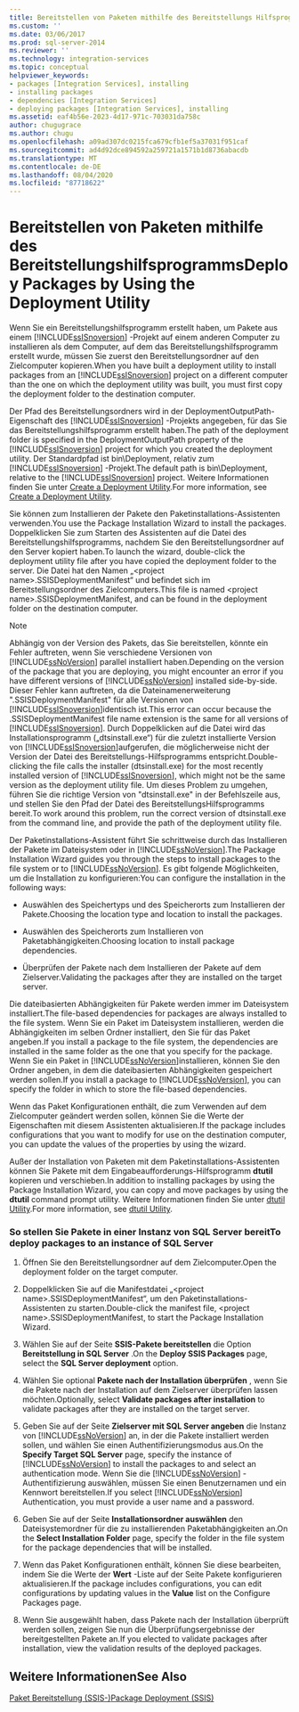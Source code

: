 ```yaml
---
title: Bereitstellen von Paketen mithilfe des Bereitstellungs Hilfsprogramms | Microsoft-Dokumentation
ms.custom: ''
ms.date: 03/06/2017
ms.prod: sql-server-2014
ms.reviewer: ''
ms.technology: integration-services
ms.topic: conceptual
helpviewer_keywords:
- packages [Integration Services], installing
- installing packages
- dependencies [Integration Services]
- deploying packages [Integration Services], installing
ms.assetid: eaf4b56e-2023-4d17-971c-703031da758c
author: chugugrace
ms.author: chugu
ms.openlocfilehash: a09ad307dc0215fca679cfb1ef5a37031f951caf
ms.sourcegitcommit: ad4d92dce894592a259721a1571b1d8736abacdb
ms.translationtype: MT
ms.contentlocale: de-DE
ms.lasthandoff: 08/04/2020
ms.locfileid: "87718622"
---
```

# <a name="deploy-packages-by-using-the-deployment-utility"></a><span data-ttu-id="3fc63-102">Bereitstellen von Paketen mithilfe des Bereitstellungshilfsprogramms</span><span class="sxs-lookup"><span data-stu-id="3fc63-102">Deploy Packages by Using the Deployment Utility</span></span>
  <span data-ttu-id="3fc63-103">Wenn Sie ein Bereitstellungshilfsprogramm erstellt haben, um Pakete aus einem [!INCLUDE[ssISnoversion](../includes/ssisnoversion-md.md)] -Projekt auf einem anderen Computer zu installieren als dem Computer, auf dem das Bereitstellungshilfsprogramm erstellt wurde, müssen Sie zuerst den Bereitstellungsordner auf den Zielcomputer kopieren.</span><span class="sxs-lookup"><span data-stu-id="3fc63-103">When you have built a deployment utility to install packages from an [!INCLUDE[ssISnoversion](../includes/ssisnoversion-md.md)] project on a different computer than the one on which the deployment utility was built, you must first copy the deployment folder to the destination computer.</span></span>  
  
 <span data-ttu-id="3fc63-104">Der Pfad des Bereitstellungsordners wird in der DeploymentOutputPath-Eigenschaft des [!INCLUDE[ssISnoversion](../includes/ssisnoversion-md.md)] -Projekts angegeben, für das Sie das Bereitstellungshilfsprogramm erstellt haben.</span><span class="sxs-lookup"><span data-stu-id="3fc63-104">The path of the deployment folder is specified in the DeploymentOutputPath property of the [!INCLUDE[ssISnoversion](../includes/ssisnoversion-md.md)] project for which you created the deployment utility.</span></span> <span data-ttu-id="3fc63-105">Der Standardpfad ist bin\Deployment, relativ zum [!INCLUDE[ssISnoversion](../includes/ssisnoversion-md.md)] -Projekt.</span><span class="sxs-lookup"><span data-stu-id="3fc63-105">The default path is bin\Deployment, relative to the [!INCLUDE[ssISnoversion](../includes/ssisnoversion-md.md)] project.</span></span> <span data-ttu-id="3fc63-106">Weitere Informationen finden Sie unter [Create a Deployment Utility](../../2014/integration-services/create-a-deployment-utility.md).</span><span class="sxs-lookup"><span data-stu-id="3fc63-106">For more information, see [Create a Deployment Utility](../../2014/integration-services/create-a-deployment-utility.md).</span></span>  
  
 <span data-ttu-id="3fc63-107">Sie können zum Installieren der Pakete den Paketinstallations-Assistenten verwenden.</span><span class="sxs-lookup"><span data-stu-id="3fc63-107">You use the Package Installation Wizard to install the packages.</span></span> <span data-ttu-id="3fc63-108">Doppelklicken Sie zum Starten des Assistenten auf die Datei des Bereitstellungshilfsprogramms, nachdem Sie den Bereitstellungsordner auf den Server kopiert haben.</span><span class="sxs-lookup"><span data-stu-id="3fc63-108">To launch the wizard, double-click the deployment utility file after you have copied the deployment folder to the server.</span></span> <span data-ttu-id="3fc63-109">Die Datei hat den Namen „\<project name>.SSISDeploymentManifest“ und befindet sich im Bereitstellungsordner des Zielcomputers.</span><span class="sxs-lookup"><span data-stu-id="3fc63-109">This file is named \<project name>.SSISDeploymentManifest, and can be found in the deployment folder on the destination computer.</span></span>  
  
> [!NOTE]  
>  <span data-ttu-id="3fc63-110">Abhängig von der Version des Pakets, das Sie bereitstellen, könnte ein Fehler auftreten, wenn Sie verschiedene Versionen von [!INCLUDE[ssNoVersion](../includes/ssnoversion-md.md)] parallel installiert haben.</span><span class="sxs-lookup"><span data-stu-id="3fc63-110">Depending on the version of the package that you are deploying, you might encounter an error if you have different versions of [!INCLUDE[ssNoVersion](../includes/ssnoversion-md.md)] installed side-by-side.</span></span> <span data-ttu-id="3fc63-111">Dieser Fehler kann auftreten, da die Dateinamenerweiterung ".SSISDeploymentManifest" für alle Versionen von [!INCLUDE[ssISnoversion](../includes/ssisnoversion-md.md)]identisch ist.</span><span class="sxs-lookup"><span data-stu-id="3fc63-111">This error can occur because the .SSISDeploymentManifest file name extension is the same for all versions of [!INCLUDE[ssISnoversion](../includes/ssisnoversion-md.md)].</span></span> <span data-ttu-id="3fc63-112">Durch Doppelklicken auf die Datei wird das Installationsprogramm („dtsinstall.exe“) für die zuletzt installierte Version von [!INCLUDE[ssISnoversion](../includes/ssisnoversion-md.md)]aufgerufen, die möglicherweise nicht der Version der Datei des Bereitstellungs-Hilfsprogramms entspricht.</span><span class="sxs-lookup"><span data-stu-id="3fc63-112">Double-clicking the file calls the installer (dtsinstall.exe) for the most recently installed version of [!INCLUDE[ssISnoversion](../includes/ssisnoversion-md.md)], which might not be the same version as the deployment utility file.</span></span> <span data-ttu-id="3fc63-113">Um dieses Problem zu umgehen, führen Sie die richtige Version von "dtsinstall.exe" in der Befehlszeile aus, und stellen Sie den Pfad der Datei des BereitstellungsHilfsprogramms bereit.</span><span class="sxs-lookup"><span data-stu-id="3fc63-113">To work around this problem, run the correct version of dtsinstall.exe from the command line, and provide the path of the deployment utility file.</span></span>  
  
 <span data-ttu-id="3fc63-114">Der Paketinstallations-Assistent führt Sie schrittweise durch das Installieren der Pakete im Dateisystem oder in [!INCLUDE[ssNoVersion](../includes/ssnoversion-md.md)].</span><span class="sxs-lookup"><span data-stu-id="3fc63-114">The Package Installation Wizard guides you through the steps to install packages to the file system or to [!INCLUDE[ssNoVersion](../includes/ssnoversion-md.md)].</span></span> <span data-ttu-id="3fc63-115">Es gibt folgende Möglichkeiten, um die Installation zu konfigurieren:</span><span class="sxs-lookup"><span data-stu-id="3fc63-115">You can configure the installation in the following ways:</span></span>  
  
-   <span data-ttu-id="3fc63-116">Auswählen des Speichertyps und des Speicherorts zum Installieren der Pakete.</span><span class="sxs-lookup"><span data-stu-id="3fc63-116">Choosing the location type and location to install the packages.</span></span>  
  
-   <span data-ttu-id="3fc63-117">Auswählen des Speicherorts zum Installieren von Paketabhängigkeiten.</span><span class="sxs-lookup"><span data-stu-id="3fc63-117">Choosing location to install package dependencies.</span></span>  
  
-   <span data-ttu-id="3fc63-118">Überprüfen der Pakete nach dem Installieren der Pakete auf dem Zielserver.</span><span class="sxs-lookup"><span data-stu-id="3fc63-118">Validating the packages after they are installed on the target server.</span></span>  
  
 <span data-ttu-id="3fc63-119">Die dateibasierten Abhängigkeiten für Pakete werden immer im Dateisystem installiert.</span><span class="sxs-lookup"><span data-stu-id="3fc63-119">The file-based dependencies for packages are always installed to the file system.</span></span> <span data-ttu-id="3fc63-120">Wenn Sie ein Paket im Dateisystem installieren, werden die Abhängigkeiten im selben Ordner installiert, den Sie für das Paket angeben.</span><span class="sxs-lookup"><span data-stu-id="3fc63-120">If you install a package to the file system, the dependencies are installed in the same folder as the one that you specify for the package.</span></span> <span data-ttu-id="3fc63-121">Wenn Sie ein Paket in [!INCLUDE[ssNoVersion](../includes/ssnoversion-md.md)]installieren, können Sie den Ordner angeben, in dem die dateibasierten Abhängigkeiten gespeichert werden sollen.</span><span class="sxs-lookup"><span data-stu-id="3fc63-121">If you install a package to [!INCLUDE[ssNoVersion](../includes/ssnoversion-md.md)], you can specify the folder in which to store the file-based dependencies.</span></span>  
  
 <span data-ttu-id="3fc63-122">Wenn das Paket Konfigurationen enthält, die zum Verwenden auf dem Zielcomputer geändert werden sollen, können Sie die Werte der Eigenschaften mit diesem Assistenten aktualisieren.</span><span class="sxs-lookup"><span data-stu-id="3fc63-122">If the package includes configurations that you want to modify for use on the destination computer, you can update the values of the properties by using the wizard.</span></span>  
  
 <span data-ttu-id="3fc63-123">Außer der Installation von Paketen mit dem Paketinstallations-Assistenten können Sie Pakete mit dem Eingabeaufforderungs-Hilfsprogramm **dtutil** kopieren und verschieben.</span><span class="sxs-lookup"><span data-stu-id="3fc63-123">In addition to installing packages by using the Package Installation Wizard, you can copy and move packages by using the **dtutil** command prompt utility.</span></span> <span data-ttu-id="3fc63-124">Weitere Informationen finden Sie unter [dtutil Utility](dtutil-utility.md).</span><span class="sxs-lookup"><span data-stu-id="3fc63-124">For more information, see [dtutil Utility](dtutil-utility.md).</span></span>  
  
### <a name="to-deploy-packages-to-an-instance-of-sql-server"></a><span data-ttu-id="3fc63-125">So stellen Sie Pakete in einer Instanz von SQL Server bereit</span><span class="sxs-lookup"><span data-stu-id="3fc63-125">To deploy packages to an instance of SQL Server</span></span>  
  
1.  <span data-ttu-id="3fc63-126">Öffnen Sie den Bereitstellungsordner auf dem Zielcomputer.</span><span class="sxs-lookup"><span data-stu-id="3fc63-126">Open the deployment folder on the target computer.</span></span>  
  
2.  <span data-ttu-id="3fc63-127">Doppelklicken Sie auf die Manifestdatei „\<project name>.SSISDeploymentManifest“, um den Paketinstallations-Assistenten zu starten.</span><span class="sxs-lookup"><span data-stu-id="3fc63-127">Double-click the manifest file, \<project name>.SSISDeploymentManifest, to start the Package Installation Wizard.</span></span>  
  
3.  <span data-ttu-id="3fc63-128">Wählen Sie auf der Seite **SSIS-Pakete bereitstellen** die Option **Bereitstellung in SQL Server** .</span><span class="sxs-lookup"><span data-stu-id="3fc63-128">On the **Deploy SSIS Packages** page, select the **SQL Server deployment** option.</span></span>  
  
4.  <span data-ttu-id="3fc63-129">Wählen Sie optional **Pakete nach der Installation überprüfen** , wenn Sie die Pakete nach der Installation auf dem Zielserver überprüfen lassen möchten.</span><span class="sxs-lookup"><span data-stu-id="3fc63-129">Optionally, select **Validate packages after installation** to validate packages after they are installed on the target server.</span></span>  
  
5.  <span data-ttu-id="3fc63-130">Geben Sie auf der Seite **Zielserver mit SQL Server angeben** die Instanz von [!INCLUDE[ssNoVersion](../includes/ssnoversion-md.md)] an, in der die Pakete installiert werden sollen, und wählen Sie einen Authentifizierungsmodus aus.</span><span class="sxs-lookup"><span data-stu-id="3fc63-130">On the **Specify Target SQL Server** page, specify the instance of [!INCLUDE[ssNoVersion](../includes/ssnoversion-md.md)] to install the packages to and select an authentication mode.</span></span> <span data-ttu-id="3fc63-131">Wenn Sie die [!INCLUDE[ssNoVersion](../includes/ssnoversion-md.md)] -Authentifizierung auswählen, müssen Sie einen Benutzernamen und ein Kennwort bereitstellen.</span><span class="sxs-lookup"><span data-stu-id="3fc63-131">If you select [!INCLUDE[ssNoVersion](../includes/ssnoversion-md.md)] Authentication, you must provide a user name and a password.</span></span>  
  
6.  <span data-ttu-id="3fc63-132">Geben Sie auf der Seite **Installationsordner auswählen** den Dateisystemordner für die zu installierenden Paketabhängigkeiten an.</span><span class="sxs-lookup"><span data-stu-id="3fc63-132">On the **Select Installation Folder** page, specify the folder in the file system for the package dependencies that will be installed.</span></span>  
  
7.  <span data-ttu-id="3fc63-133">Wenn das Paket Konfigurationen enthält, können Sie diese bearbeiten, indem Sie die Werte der **Wert** -Liste auf der Seite Pakete konfigurieren aktualisieren.</span><span class="sxs-lookup"><span data-stu-id="3fc63-133">If the package includes configurations, you can edit configurations by updating values in the **Value** list on the Configure Packages page.</span></span>  
  
8.  <span data-ttu-id="3fc63-134">Wenn Sie ausgewählt haben, dass Pakete nach der Installation überprüft werden sollen, zeigen Sie nun die Überprüfungsergebnisse der bereitgestellten Pakete an.</span><span class="sxs-lookup"><span data-stu-id="3fc63-134">If you elected to validate packages after installation, view the validation results of the deployed packages.</span></span>  
  
## <a name="see-also"></a><span data-ttu-id="3fc63-135">Weitere Informationen</span><span class="sxs-lookup"><span data-stu-id="3fc63-135">See Also</span></span>  
 [<span data-ttu-id="3fc63-136">Paket Bereitstellung &#40;SSIS-&#41;</span><span class="sxs-lookup"><span data-stu-id="3fc63-136">Package Deployment &#40;SSIS&#41;</span></span>](packages/legacy-package-deployment-ssis.md)  
  
  
